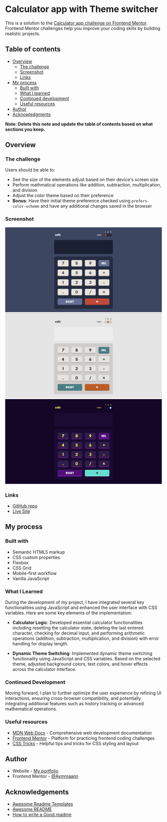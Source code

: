 # Calculator app with Theme switcher

This is a solution to the [Calculator app challenge on Frontend Mentor](https://www.frontendmentor.io/challenges/calculator-app-9lteq5N29). Frontend Mentor challenges help you improve your coding skills by building realistic projects. 

## Table of contents

- [Overview](#overview)
  - [The challenge](#the-challenge)
  - [Screenshot](#screenshot)
  - [Links](#links)
- [My process](#my-process)
  - [Built with](#built-with)
  - [What I learned](#what-i-learned)
  - [Continued development](#continued-development)
  - [Useful resources](#useful-resources)
- [Author](#author)
- [Acknowledgments](#acknowledgments)

**Note: Delete this note and update the table of contents based on what sections you keep.**

## Overview

### The challenge

Users should be able to:

- See the size of the elements adjust based on their device's screen size
- Perform mathmatical operations like addition, subtraction, multiplication, and division
- Adjust the color theme based on their preference
- **Bonus**: Have their initial theme preference checked using `prefers-color-scheme` and have any additional changes saved in the browser

### Screenshot

![Screenshot1](./images/screenshot.jpg)
![Screenshot2](./images/screenshot1.jpg)
![Screenshot3](./images/screenshot2.jpg)

### Links

- [GitHub repo](https://github.com/Aymmaann/Front-End-Development/tree/main/Calculator%20app%20with%20theme%20switcher)
- [Live Site](https://calc-with-themes.netlify.app)

## My process

### Built with

- Semantic HTML5 markup
- CSS custom properties
- Flexbox
- CSS Grid
- Mobile-first workflow
- Vanilla JavaScript


### What I Learned
During the development of my project, I have integrated several key functionalities using JavaScript and enhanced the user interface with CSS variables. Here are some key elements of the implementation:

- **Calculator Logic**: Developed essential calculator functionalities including resetting the calculator state, deleting the last entered character, checking for decimal input, and performing arithmetic operations (addition, subtraction, multiplication, and division) with error handling for display length.

- **Dynamic Theme Switching**: Implemented dynamic theme switching functionality using JavaScript and CSS variables. Based on the selected theme, adjusted background colors, text colors, and hover effects across the calculator interface.


### Continued Development
Moving forward, I plan to further optimize the user experience by refining UI interactions, ensuring cross-browser compatibility, and potentially integrating additional features such as history tracking or advanced mathematical operations.

### Useful resources

- [MDN Web Docs](https://developer.mozilla.org/) - Comprehensive web development documentation
- [Frontend Mentor](https://www.frontendmentor.io/challenges) - Platform for practicing frontend coding challenges
- [CSS Tricks](https://css-tricks.com/) - Helpful tips and tricks for CSS styling and layout


## Author

- Website - [My portfolio](https://ayman03-portfolio.netlify.app/)
- Frontend Mentor - [@Aymmaann](https://www.frontendmentor.io/profile/Aymmaann)

## Acknowledgements

 - [Awesome Readme Templates](https://awesomeopensource.com/project/elangosundar/awesome-README-templates)
 - [Awesome README](https://github.com/matiassingers/awesome-readme)
 - [How to write a Good readme](https://bulldogjob.com/news/449-how-to-write-a-good-readme-for-your-github-project)

